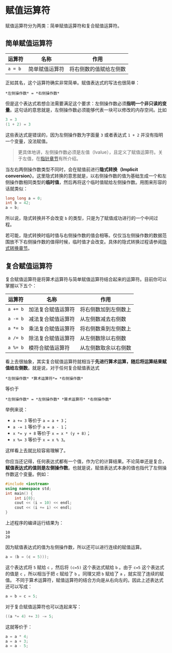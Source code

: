 # 赋值运算符

赋值运算符分为两类：简单赋值运算符和复合赋值运算符。

## 简单赋值运算符

| 运算符  | 名称           | 作用                   |
| ------- | -------------- | ---------------------- |
| `a = b` | 简单赋值运算符 | 将右侧数的值赋给左侧数 |

正如其名，这个运算符确实非常简单。赋值表达式的写法也很简单：
```sdsc
*左侧操作数* = *右侧操作数*
```

但是这个表达式若想合法需要满足这个要求：左侧操作数必须**指明一个非只读的变量**。这句话的意思就是，左侧操作数必须能够代表一块可以修改的内存空间。比如
```cpp
3 = 3
(1 + 2) = 3
```
这些表达式是错误的，因为左侧操作数为字面量 `3` 或者表达式 `1 + 2` 并没有指明一个变量，没法赋值。

> 更具体地讲，左侧操作数必须是左值（lvalue），且定义了赋值运算符。关于左值，在[指针章节](/ch04/pointer/pointer_usage.md#idx_左值)有所介绍。

 
当左右两侧操作数类型不同时，会在赋值前进行**隐式转换（Implicit conversion）**。这里隐式转换的意思就是，以右侧操作数的值为基础生成一个和左侧操作数相同类型的**临时值**，然后再将这个临时值赋给左侧操作数。用图来形容的话就类似：
```cpp
long long a = 0;
int b = 42;
a = b;
```

所以说，隐式转换并不会改变 `b` 的类型，只是为了赋值成功进行的一个中间过程。

若可能，隐式转换时临时值与右侧操作数的值会相等。仅仅当左侧操作数的数据范围放不下右侧操作数的值得时候，临时值才会改变。具体的隐式转换过程请参阅[隐式转换章节](/ch02/part2/implicit_conversion.md)。

## 复合赋值运算符

复合赋值运算符是将算术运算符与简单赋值运算符结合起来的运算符。目前你可以掌握以下五个：

| 运算符   | 名称               | 作用                 |
| -------- | ------------------ | -------------------- |
| `a += b` | 加法复合赋值运算符 | 将右侧数加到左侧数上 |
| `a -= b` | 减法复合赋值运算符 | 从左侧数减去右侧数   |
| `a *= b` | 乘法复合赋值运算符 | 将右侧数乘到左侧数上 |
| `a /= b` | 除法复合赋值运算符 | 从左侧数除以右侧数   |
| `a %= b` | 模符合赋值运算符   | 从左侧数取余以右侧数 |

看上去很抽象，其实复合赋值运算符就相当于**先进行算术运算，随后将运算结果赋值给左侧数**。就是说，对于任何复合赋值表达式
```sdsc
*左侧操作数* *算术运算符*= *右侧操作数*
```
等价于
```sdsc
*左侧操作数* = *左侧操作数* *算术运算符* *右侧操作数*
```
举例来说：

- `a += 3` 等价于 `a = a + 3`；
- `a -= 1` 等价于 `a = a - 1`；
- `x *= y + 8` 等价于 `x = x * (y + 8)`；
- `x %= 3` 等价于 `x = x % 3`。

这样看上去就比较容易理解了。
 
你应当还记得，任何表达式都有一个值，作为它的计算结果。不论简单还是复合，**赋值表达式的值则是左侧操作数**。也就是说，赋值表达式本身的值也指代了左侧操作数这个变量。例如：
```CPP
#include <iostream>
using namespace std;
int main() {
    int i{0};
    cout << (i = 10) << endl;
    cout << (i += i) << endl;
}
```
上述程序的编译运行结果为：

```io
10
20
```

因为赋值表达式的值为左侧操作数，所以还可以进行连续的赋值运算。
```cpp
a = (b = (c = 5)));
```
这个表达式将 `5` 赋给 `c` ，然后将 `(c=5)` 这个表达式赋给 `b` 。由于 `c=5` 这个表达式的值是 `c` ，所以相当于把 `c` 赋给了 `b` 。同理又把 `b` 赋给了 `a` ，就实现了连续的赋值。
不同于算术运算符，赋值运算符的结合方向是从右向左的。因此上述表达式还可以写成：
```cpp
a = b = c = 5;
```
对于复合赋值运算符也可以连起来写：
```cpp
((a *= 4) += 3) -= 5;
```
这就等价于：
```cpp
a = a * 4;
a = a + 3;
a = a - 5;
```
 
